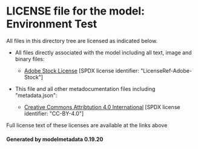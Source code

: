 # LICENSE file for the model: Environment Test

All files in this directory tree are licensed as indicated below.

* All files directly associated with the model including all text, image and binary files:

  * [Adobe Stock License]("https://stock.adobe.com/license-terms?prev_url=detail&comparison-full#enhanced-license-terms") [SPDX license identifier: "LicenseRef-Adobe-Stock"]

* This file and all other metadocumentation files including "metadata.json":

  * [Creative Commons Attribtution 4.0 International]("https://creativecommons.org/licenses/by/4.0/legalcode") [SPDX license identifier: "CC-BY-4.0"]

Full license text of these licenses are available at the links above

#### Generated by modelmetadata 0.19.20